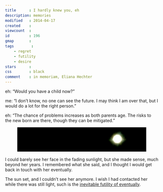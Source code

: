 ```yaml
---
title      : I hardly knew you, eh
description: memories
modified   : 2014-04-17
created    : 
viewcount  : 
id         : 196
gmap       : 
tags        :
    - regret
    - futility
    - desire
stars      : 
css        : black
comment    : in memoriam, Eliana Hechter
---
```


eh: “Would you have a child now?”

me: “I don’t know, no one can see the future. I may think I am over that, but I would do a lot for the right person.”

eh: “The chance of problems increases as both parents age. The risks to the new born are there, though they can be mitigated.”

<figure>
    <img src="img/moon.jpg">
    <figcaption></figcaption>
</figure>

I could barely see her face in the fading sunlight, but she made sense, much beyond her years. I remembered what she said, and I thought I would get back in touch with her eventually.

The sun set, and I couldn’t see her anymore. I wish I had contacted her while there was still light, such is the [inevitable futility of eventually](/Inevitable-Futility-of-Eventually).
